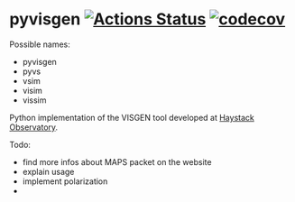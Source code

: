 # pyvisgen [![Actions Status](https://github.com/radionets-project/pyvisgen/workflows/CI/badge.svg)](https://github.com/radionets-project/pyvisgen/actions) [![codecov](https://codecov.io/gh/radionets-project/pyvisgen/branch/main/graph/badge.svg?token=84ATCQQAMN)](https://codecov.io/gh/radionets-project/pyvisgen)

Possible names:
* pyvisgen
* pyvs
* vsim
* visim
* vissim

Python implementation of the VISGEN tool developed at [Haystack Observatory](https://www.haystack.mit.edu/astronomy/).

Todo:
* find more infos about MAPS packet on the website
* explain usage
* implement polarization
* 